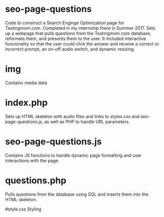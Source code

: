 # seo-page-questions
Code to construct a Search Enginge Optimization page for Testingmom.com.  Completed in my internship there in Summer 2017.  Sets up a webpage that pulls questions from the Testingmom.com database, reformats them, and presents them to the user.  It included interactive funcionality so that the user could click the answer and receive a correct or incorrect prompt, an on-off audio switch, and dynamic resizing.

# img
Contains media data

# index.php
Sets up HTML skeleton with audio files and links to styles.css and seo-page-questions.js, as well as PHP to handle URL parameters.

# seo-page-questions.js
Contains JS functions to handle dynamic page formatting and user interactions with the page.

# questions.php
Pulls questions from the database using SQL and inserts them into the HTML skeleton.

#style.css
Styling
